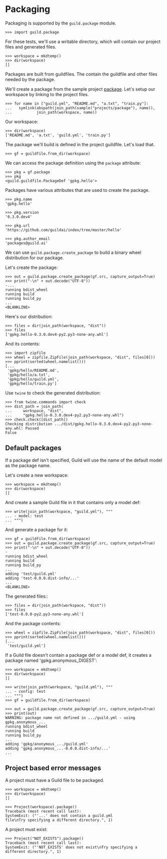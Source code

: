 # Packaging

Packaging is supported by the `guild.package` module.

    >>> import guild.package

For these tests, we'll use a writable directory, which will contain
our project files and generated files.

    >>> workspace = mkdtemp()
    >>> dir(workspace)
    []

Packages are built from guildfiles. The contain the guildfile and
other files needed by the package.

We'll create a package from the sample project
[package](samples/projects/package). Let's setup our workspace by
linking to the project files.

    >>> for name in ["guild.yml", "README.md", "a.txt", "train.py"]:
    ...   symlink(abspath(join_path(sample("projects/package"), name)),
    ...           join_path(workspace, name))

Our workspace:

    >>> dir(workspace)
    ['README.md', 'a.txt', 'guild.yml', 'train.py']

The package we'll build is defined in the project guildfile. Let's
load that.

    >>> gf = guildfile.from_dir(workspace)

We can access the package definition using the `package` attribute:

    >>> pkg = gf.package
    >>> pkg
    <guild.guildfile.PackageDef 'gpkg.hello'>

Packages have various attributes that are used to create the package.

    >>> pkg.name
    'gpkg.hello'

    >>> pkg.version
    '0.3.0.dev4'

    >>> pkg.url
    'https://github.com/guildai/index/tree/master/hello'

    >>> pkg.author_email
    'packages@guild.ai'

We can use `guild.package.create_package` to build a binary wheel
distribution for our package.

Let's create the package:

    >>> out = guild.package.create_package(gf.src, capture_output=True)
    >>> print("-\n" + out.decode("UTF-8"))
    -...
    running bdist_wheel
    running build
    running build_py
    ...
    <BLANKLINE>

Here's our distribution:

    >>> files = dir(join_path(workspace, "dist"))
    >>> files
    ['gpkg.hello-0.3.0.dev4-py2.py3-none-any.whl']

And its contents:

    >>> import zipfile
    >>> wheel = zipfile.ZipFile(join_path(workspace, "dist", files[0]))
    >>> pprint(sorted(wheel.namelist()))
    [...
     'gpkg/hello/README.md',
     'gpkg/hello/a.txt',
     'gpkg/hello/guild.yml',
     'gpkg/hello/train.py']

Use `twine` to check the generated distribution:

    >>> from twine.commands import check
    >>> dist_path = join_path(
    ...     workspace, "dist",
    ...     "gpkg.hello-0.3.0.dev4-py2.py3-none-any.whl")
    >>> check.check([dist_path])
    Checking distribution .../dist/gpkg.hello-0.3.0.dev4-py2.py3-none-any.whl: Passed
    False

## Default packages

If a package def isn't specified, Guild will use the name of the
default model as the package name.

Let's create a new workspace:

    >>> workspace = mkdtemp()
    >>> dir(workspace)
    []

And create a sample Guild file in it that contains only a model def:

    >>> write(join_path(workspace, "guild.yml"), """
    ... - model: test
    ... """)

And generate a package for it:

    >>> gf = guildfile.from_dir(workspace)
    >>> out = guild.package.create_package(gf.src, capture_output=True)
    >>> print("-\n" + out.decode("UTF-8"))
    -
    running bdist_wheel
    running build
    running build_py
    ...
    adding 'test/guild.yml'
    adding 'test-0.0.0.dist-info/...'
    ...
    <BLANKLINE>

The generated files::

    >>> files = dir(join_path(workspace, "dist"))
    >>> files
    ['test-0.0.0-py2.py3-none-any.whl']

And the package contents:

    >>> wheel = zipfile.ZipFile(join_path(workspace, "dist", files[0]))
    >>> pprint(sorted(wheel.namelist()))
    [...
     'test/guild.yml']

If a Guild file doesn't contain a package def or a model def, it
creates a package named 'gpkg.anonymous_DIGEST':

    >>> workspace = mkdtemp()
    >>> dir(workspace)
    []

    >>> write(join_path(workspace, "guild.yml"), """
    ... - config: test
    ... """)
    >>> gf = guildfile.from_dir(workspace)

    >>> out = guild.package.create_package(gf.src, capture_output=True)
    >>> print(out)
    WARNING: package name not defined in .../guild.yml - using gpkg.anonymous_...
    running bdist_wheel
    running build
    running build_py
    ...
    adding 'gpkg/anonymous_.../guild.yml'
    adding 'gpkg.anonymous_...-0.0.0.dist-info/...'
    ...

## Project based error messages

A project must have a Guild file to be packaged.

    >>> workspace = mkdtemp()
    >>> dir(workspace)
    []

    >>> Project(workspace).package()
    Traceback (most recent call last):
    SystemExit: ("'...' does not contain a guild.yml
    file\nTry specifying a different directory.", 1)

A project must exist:

    >>> Project("NOT_EXISTS").package()
    Traceback (most recent call last):
    SystemExit: ("'NOT_EXISTS' does not exist\nTry specifying a
    different directory.", 1)
